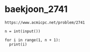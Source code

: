 # baekjoon_2741



```
https://www.acmicpc.net/problem/2741
```



```
n = int(input())

for i in range(1, n + 1):
  print(i)
```


